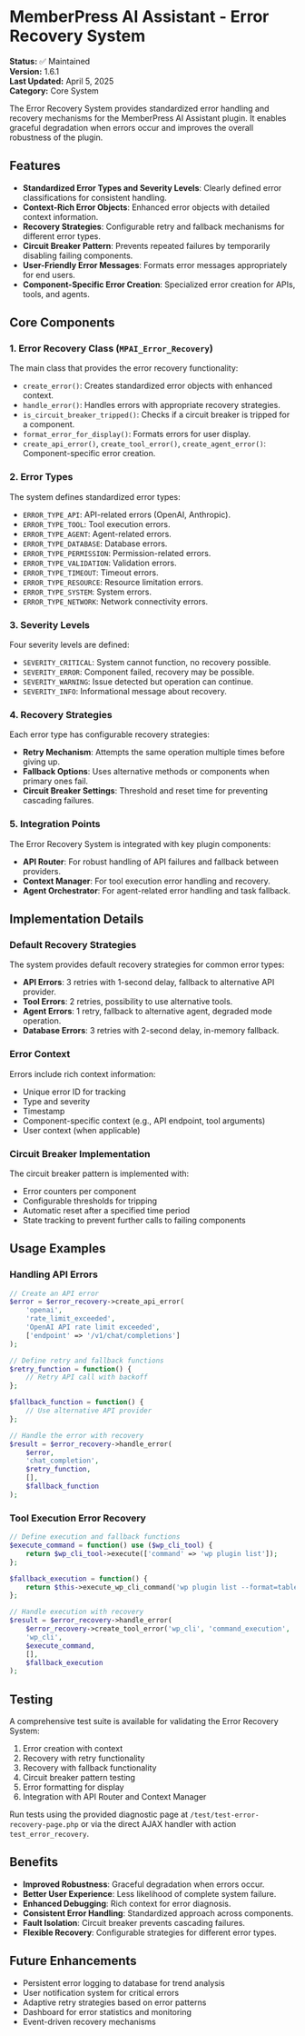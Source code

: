 # MemberPress AI Assistant - Error Recovery System

**Status:** ✅ Maintained  
**Version:** 1.6.1  
**Last Updated:** April 5, 2025  
**Category:** Core System

The Error Recovery System provides standardized error handling and recovery mechanisms for the MemberPress AI Assistant plugin. It enables graceful degradation when errors occur and improves the overall robustness of the plugin.

## Features

- **Standardized Error Types and Severity Levels**: Clearly defined error classifications for consistent handling.
- **Context-Rich Error Objects**: Enhanced error objects with detailed context information.
- **Recovery Strategies**: Configurable retry and fallback mechanisms for different error types.
- **Circuit Breaker Pattern**: Prevents repeated failures by temporarily disabling failing components.
- **User-Friendly Error Messages**: Formats error messages appropriately for end users.
- **Component-Specific Error Creation**: Specialized error creation for APIs, tools, and agents.

## Core Components

### 1. Error Recovery Class (`MPAI_Error_Recovery`)

The main class that provides the error recovery functionality:

- `create_error()`: Creates standardized error objects with enhanced context.
- `handle_error()`: Handles errors with appropriate recovery strategies.
- `is_circuit_breaker_tripped()`: Checks if a circuit breaker is tripped for a component.
- `format_error_for_display()`: Formats errors for user display.
- `create_api_error()`, `create_tool_error()`, `create_agent_error()`: Component-specific error creation.

### 2. Error Types

The system defines standardized error types:

- `ERROR_TYPE_API`: API-related errors (OpenAI, Anthropic).
- `ERROR_TYPE_TOOL`: Tool execution errors.
- `ERROR_TYPE_AGENT`: Agent-related errors.
- `ERROR_TYPE_DATABASE`: Database errors.
- `ERROR_TYPE_PERMISSION`: Permission-related errors.
- `ERROR_TYPE_VALIDATION`: Validation errors.
- `ERROR_TYPE_TIMEOUT`: Timeout errors.
- `ERROR_TYPE_RESOURCE`: Resource limitation errors.
- `ERROR_TYPE_SYSTEM`: System errors.
- `ERROR_TYPE_NETWORK`: Network connectivity errors.

### 3. Severity Levels

Four severity levels are defined:

- `SEVERITY_CRITICAL`: System cannot function, no recovery possible.
- `SEVERITY_ERROR`: Component failed, recovery may be possible.
- `SEVERITY_WARNING`: Issue detected but operation can continue.
- `SEVERITY_INFO`: Informational message about recovery.

### 4. Recovery Strategies

Each error type has configurable recovery strategies:

- **Retry Mechanism**: Attempts the same operation multiple times before giving up.
- **Fallback Options**: Uses alternative methods or components when primary ones fail.
- **Circuit Breaker Settings**: Threshold and reset time for preventing cascading failures.

### 5. Integration Points

The Error Recovery System is integrated with key plugin components:

- **API Router**: For robust handling of API failures and fallback between providers.
- **Context Manager**: For tool execution error handling and recovery.
- **Agent Orchestrator**: For agent-related error handling and task fallback.

## Implementation Details

### Default Recovery Strategies

The system provides default recovery strategies for common error types:

- **API Errors**: 3 retries with 1-second delay, fallback to alternative API provider.
- **Tool Errors**: 2 retries, possibility to use alternative tools.
- **Agent Errors**: 1 retry, fallback to alternative agent, degraded mode operation.
- **Database Errors**: 3 retries with 2-second delay, in-memory fallback.

### Error Context

Errors include rich context information:

- Unique error ID for tracking
- Type and severity
- Timestamp
- Component-specific context (e.g., API endpoint, tool arguments)
- User context (when applicable)

### Circuit Breaker Implementation

The circuit breaker pattern is implemented with:

- Error counters per component
- Configurable thresholds for tripping
- Automatic reset after a specified time period
- State tracking to prevent further calls to failing components

## Usage Examples

### Handling API Errors

```php
// Create an API error
$error = $error_recovery->create_api_error(
    'openai', 
    'rate_limit_exceeded', 
    'OpenAI API rate limit exceeded', 
    ['endpoint' => '/v1/chat/completions']
);

// Define retry and fallback functions
$retry_function = function() {
    // Retry API call with backoff
};

$fallback_function = function() {
    // Use alternative API provider
};

// Handle the error with recovery
$result = $error_recovery->handle_error(
    $error,
    'chat_completion',
    $retry_function,
    [],
    $fallback_function
);
```

### Tool Execution Error Recovery

```php
// Define execution and fallback functions
$execute_command = function() use ($wp_cli_tool) {
    return $wp_cli_tool->execute(['command' => 'wp plugin list']);
};

$fallback_execution = function() {
    return $this->execute_wp_cli_command('wp plugin list --format=table');
};

// Handle execution with recovery
$result = $error_recovery->handle_error(
    $error_recovery->create_tool_error('wp_cli', 'command_execution', 'WP-CLI command execution'),
    'wp_cli',
    $execute_command,
    [],
    $fallback_execution
);
```

## Testing

A comprehensive test suite is available for validating the Error Recovery System:

1. Error creation with context
2. Recovery with retry functionality
3. Recovery with fallback functionality
4. Circuit breaker pattern testing
5. Error formatting for display
6. Integration with API Router and Context Manager

Run tests using the provided diagnostic page at `/test/test-error-recovery-page.php` or via the direct AJAX handler with action `test_error_recovery`.

## Benefits

- **Improved Robustness**: Graceful degradation when errors occur.
- **Better User Experience**: Less likelihood of complete system failure.
- **Enhanced Debugging**: Rich context for error diagnosis.
- **Consistent Error Handling**: Standardized approach across components.
- **Fault Isolation**: Circuit breaker prevents cascading failures.
- **Flexible Recovery**: Configurable strategies for different error types.

## Future Enhancements

- Persistent error logging to database for trend analysis
- User notification system for critical errors
- Adaptive retry strategies based on error patterns
- Dashboard for error statistics and monitoring
- Event-driven recovery mechanisms